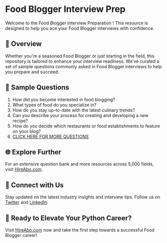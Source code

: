 # Food Blogger Interview Prep

Welcome to the Food Blogger Interview Preparation ! This resource is designed to help you ace your Food Blogger interviews with confidence.

## 🚀 Overview

Whether you're a seasoned Food Blogger or just starting in the field, this repository is tailored to enhance your interview readiness. We've curated a set of sample questions commonly asked in Food Blogger interviews to help you prepare and succeed.

## 📝 Sample Questions

1. How did you become interested in food blogging?
2. What types of food do you specialize in?
3. How do you stay up-to-date with the latest culinary trends?
4. Can you describe your process for creating and developing a new recipe?
5. How do you decide which restaurants or food establishments to feature on your blog?
6. [CLICK HERE FOR MORE QUESTIONS](https://hireabo.com/job/11_2_19/Food%20Blogger)

## 🌐 Explore Further

For an extensive question bank and more resources across 5,000 fields, visit [HireAbo.com](https://www.hireabo.com).

## 📱 Connect with Us

Stay updated on the latest industry insights and interview tips. Follow us on [Twitter](https://twitter.com/hireabo) and [LinkedIn](https://www.linkedin.com/in/hire-abo-3609972a8/).

## 🚀 Ready to Elevate Your Python Career?

Visit [HireAbo.com](https://www.hireabo.com) now and take the first step towards a successful Food Blogger career!